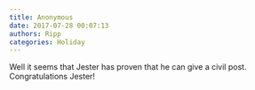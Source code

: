 ```yaml
---
title: Anonymous
date: 2017-07-28 00:07:13
authors: Ripp
categories: Holiday
---
```


 Well it seems that Jester has proven that he can give a civil post. Congratulations Jester!